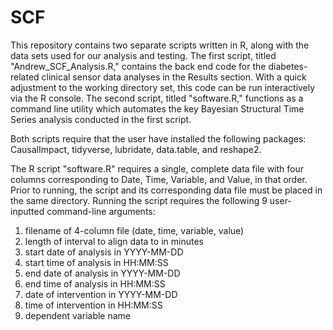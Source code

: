 # SCF

This repository contains two separate scripts written in R, along with the data sets used for our analysis and testing. The first script, titled "Andrew_SCF_Analysis.R," contains the back end code for the diabetes-related clinical sensor data analyses in the Results section. With a quick adjustment to the working directory set, this code can be run interactively via the R console. The second script, titled "software.R," functions as a command line utility which automates the key Bayesian Structural Time Series analysis conducted in the first script. 

Both scripts require that the user have installed the following packages: CausalImpact, tidyverse, lubridate, data.table, and reshape2.

The R script "software.R" requires a single, complete data file with four columns corresponding to Date, Time, Variable, and Value, in that order. Prior to running, the script and its corresponding data file must be placed in the same directory. Running the script requires the following 9 user-inputted command-line arguments: 

1) filename of 4-column file (date, time, variable, value)
2) length of interval to align data to in minutes
3) start date of analysis in YYYY-MM-DD
4) start time of analysis in HH:MM:SS
5) end date of analysis in YYYY-MM-DD
6) end time of analysis in HH:MM:SS
7) date of intervention in YYYY-MM-DD
8) time of intervention in HH:MM:SS
9) dependent variable name
